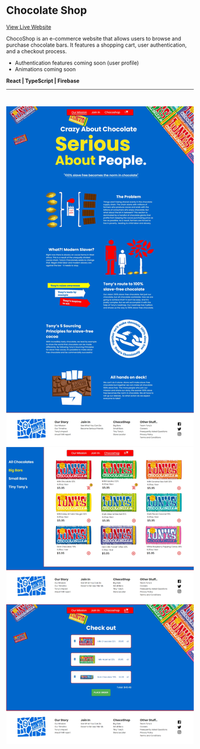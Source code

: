 # Chocolate Shop

[View Live Website](https://chocolateshop.netlify.app/)

ChocoShop is an e-commerce website that allows users to browse and purchase chocolate bars. It features a shopping cart, user authentication, and a checkout process.

- Authentication features coming soon (user profile)
- Animations coming soon

**React | TypeScript | Firebase**

<hr><br>

![Image](./IMG/full-page/Main-page.jpg)
![Image](./IMG/full-page/Shop-page-select.jpg)
![Image](./IMG/full-page/Cart-page.jpg)
